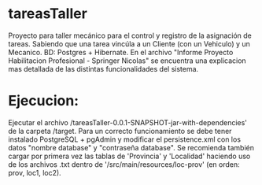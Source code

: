 # tareasTaller
Proyecto para taller mecánico para el control y registro de la asignación de tareas. Sabiendo que una tarea vincúla a un Cliente (con un Vehiculo) y un Mecanico. BD: Postgres + Hibernate.
En el archivo "Informe Proyecto Habilitacion Profesional - Springer Nicolas" se encuentra una explicacion mas detallada de las distintas funcionalidades del sistema.


# Ejecucion:
Ejecutar el archivo /tareasTaller-0.0.1-SNAPSHOT-jar-with-dependencies' de la carpeta /target. Para un correcto funcionamiento se debe tener instalado PostgreSQL + pgAdmin y modificar el persistence.xml con los datos "nombre database" y "contraseña database". Se recomienda también cargar por primera vez las tablas de 'Provincia' y 'Localidad' haciendo uso de los archivos .txt dentro de '/src/main/resources/loc-prov' (en orden: prov, loc1, loc2).
